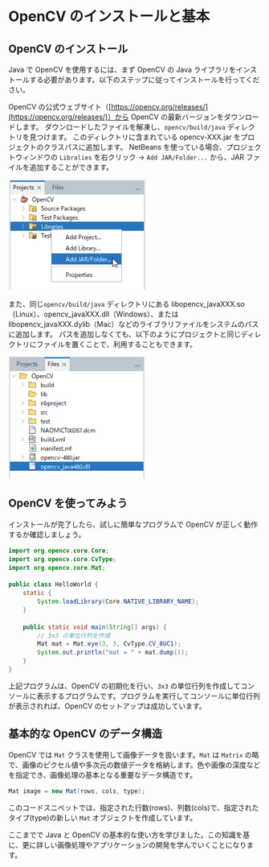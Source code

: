 # OpenCV のインストールと基本

## OpenCV のインストール

Java で OpenCV を使用するには、まず OpenCV の Java ライブラリをインストールする必要があります。以下のステップに従ってインストールを行ってください。

OpenCV の公式ウェブサイト（[https://opencv.org/releases/](https://opencv.org/releases/)）から OpenCV の最新バージョンをダウンロードします。
ダウンロードしたファイルを解凍し、`opencv/build/java` ディレクトリを見つけます。
このディレクトリに含まれている opencv-XXX.jar をプロジェクトのクラスパスに追加します。
NetBeans を使っている場合、プロジェクトウィンドウの `Libralies` を右クリック →
`Add JAR/Folder...` から、JAR ファイルを追加することができます。

![Add Jar](img/jar.png)

また、同じ`opencv/build/java` ディレクトリにある libopencv_javaXXX.so（Linux）、opencv_javaXXX.dll（Windows）、または libopencv_javaXXX.dylib（Mac）などのライブラリファイルをシステムのパスに追加します。
パスを追加しなくても、以下のようにプロジェクトと同じディレクトリにファイルを置くことで、利用することもできます。

![Add dll](img/dll.png)

## OpenCV を使ってみよう

インストールが完了したら、試しに簡単なプログラムで OpenCV が正しく動作するか確認しましょう。

```java
import org.opencv.core.Core;
import org.opencv.core.CvType;
import org.opencv.core.Mat;

public class HelloWorld {
    static {
        System.loadLibrary(Core.NATIVE_LIBRARY_NAME);
    }

    public static void main(String[] args) {
        // 3x3 の単位行列を作成
        Mat mat = Mat.eye(3, 3, CvType.CV_8UC1);
        System.out.println("mat = " + mat.dump());
    }
}
```

上記プログラムは、OpenCV の初期化を行い、`3x3` の単位行列を作成してコンソールに表示するプログラムです。プログラムを実行してコンソールに単位行列が表示されれば、OpenCV のセットアップは成功しています。

## 基本的な OpenCV のデータ構造

OpenCV では `Mat` クラスを使用して画像データを扱います。`Mat` は `Matrix` の略で、画像のピクセル値や多次元の数値データを格納します。色や画像の深度などを指定でき、画像処理の基本となる重要なデータ構造です。

```java
Mat image = new Mat(rows, cols, type);
```

このコードスニペットでは、指定された行数(rows)、列数(cols)で、指定されたタイプ(type)の新しい `Mat` オブジェクトを作成しています。

ここまでで Java と OpenCV の基本的な使い方を学びました。この知識を基に、更に詳しい画像処理やアプリケーションの開発を学んでいくことになります。

<br>
